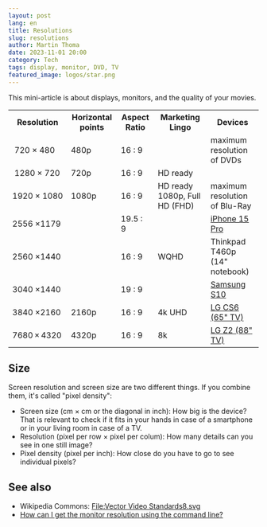 ```yaml
---
layout: post
lang: en
title: Resolutions
slug: resolutions
author: Martin Thoma
date: 2023-11-01 20:00
category: Tech
tags: display, monitor, DVD, TV
featured_image: logos/star.png
---
```

This mini-article is about displays, monitors, and the quality of your movies.

<table>
    <tr>
        <th>Resolution</th>
        <th>Horizontal points</th>
        <th>Aspect Ratio</th>
        <th>Marketing Lingo</th>
        <th>Devices</th>
    </tr>
    <tr>
        <td>&nbsp;720&nbsp;&times; 480</td>
        <td>480p</td>
        <td>16 : 9</td>
        <td></td>
        <td>maximum resolution of DVDs</td>
    </tr>
    <tr>
        <td>&nbsp;1280&nbsp;&times; 720</td>
        <td>720p</td>
        <td>16 : 9</td>
        <td>HD ready</td>
        <td></td>
    </tr>
    <tr>
        <td>1920&nbsp;&times;&nbsp;1080</td>
        <td>1080p</td>
        <td>16 : 9</td>
        <td>HD ready 1080p, Full HD (FHD)</td>
        <td>maximum resolution of Blu-Ray</td>
    </tr>
    <tr>
        <td>2556&nbsp;&times;1179</td>
        <td></td>
        <td>19.5 : 9</td>
        <td></td>
        <td><a href="https://en.wikipedia.org/wiki/IPhone_15_Pro">iPhone 15 Pro</a></td>
    </tr>
    <tr>
        <td>2560&nbsp;&times;1440</td>
        <td></td>
        <td>16 : 9</td>
        <td>WQHD</td>
        <td>Thinkpad T460p (14" notebook)</td>
    </tr>
    <tr>
        <td>3040&nbsp;&times;1440</td>
        <td></td>
        <td>19 : 9</td>
        <td></td>
        <td><a href="https://en.wikipedia.org/wiki/Samsung_Galaxy_S10">Samsung S10</a></td>
    </tr>
    <tr>
        <td>3840&nbsp;&times;2160</td>
        <td>2160p</td>
        <td>16 : 9</td>
        <td>4k UHD</td>
        <td><a href="https://www.lg.com/uk/tvs-soundbars/oled/oled65cs6la/">LG CS6 (65" TV)</a></td>
    </tr>
    <tr>
        <td>7680&thinsp;&times;&thinsp;4320</td>
        <td>4320p</td>
        <td>16 : 9</td>
        <td>8k</td>
        <td><a href="https://www.lg.com/de/tvs-und-soundbars/signature-oled/oled88z29la/">LG Z2 (88" TV)</a></td>
    </tr>
</table>

## Size

Screen resolution and screen size are two different things. If you combine them,
it's called "pixel density":

* Screen size (cm &times; cm or the diagonal in inch): How big is the device? That is relevant to check if it fits in
  your hands in case of a smartphone or in your living room in case of a TV.
* Resolution (pixel per row &times; pixel per colum): How many details can you see in one still image?
* Pixel density (pixel per inch): How close do you have to go to see individual pixels?

## See also

* Wikipedia Commons: [File:Vector Video Standards8.svg](https://en.wikipedia.org/wiki/File:Vector_Video_Standards8.svg)
* [How can I get the monitor resolution using the command line?](https://askubuntu.com/a/584694/10425)

